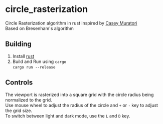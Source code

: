 # circle_rasterization
Circle Rasterization algorithm in rust inspired by [Casey Muratori](https://www.youtube.com/watch?v=JtgQJT08J1g)  
Based on Bresenham's algorithm  

## Building
1. Install [rust](https://rust-lang.org)
2. Build and Run using `cargo`  
    `cargo run --release`

## Controls
The viewport is rasterized into a square grid with the circle radius being normalized to the grid.  
Use mouse wheel to adjust the radius of the circle and `+` or `-` key to adjust the grid size.  
To switch between light and dark mode, use the `L` and `D` key.
